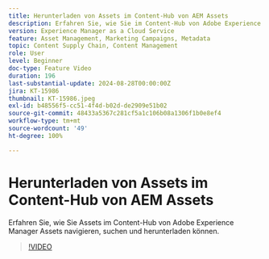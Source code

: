 ```yaml
---
title: Herunterladen von Assets im Content-Hub von AEM Assets
description: Erfahren Sie, wie Sie im Content-Hub von Adobe Experience Manager Assets navigieren, nach Assets suchen, die Assets filtern und diese herunterladen können.
version: Experience Manager as a Cloud Service
feature: Asset Management, Marketing Campaigns, Metadata
topic: Content Supply Chain, Content Management
role: User
level: Beginner
doc-type: Feature Video
duration: 196
last-substantial-update: 2024-08-28T00:00:00Z
jira: KT-15986
thumbnail: KT-15986.jpeg
exl-id: b48556f5-cc51-4f4d-b02d-de2909e51b02
source-git-commit: 48433a5367c281cf5a1c106b08a1306f1b0e8ef4
workflow-type: tm+mt
source-wordcount: '49'
ht-degree: 100%

---
```


# Herunterladen von Assets im Content-Hub von AEM Assets

Erfahren Sie, wie Sie Assets im Content-Hub von Adobe Experience Manager Assets navigieren, suchen und herunterladen können.

>[!VIDEO](https://video.tv.adobe.com/v/3433135/?learn=on)
